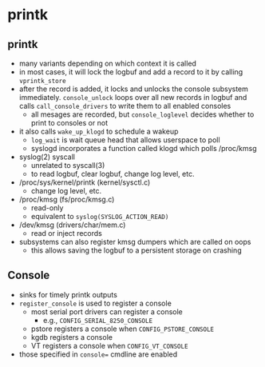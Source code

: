 printk
======

## printk

- many variants depending on which context it is called
- in most cases, it will lock the logbuf and add a record to it by calling
  `vprintk_store`
- after the record is added, it locks and unlocks the console subsystem
  immediately.  `console_unlock` loops over all new records in logbuf and
  calls `call_console_drivers` to write them to all enabled consoles
  - all mesages are recorded, but `console_loglevel` decides whether to print
    to consoles or not
- it also calls `wake_up_klogd` to schedule a wakeup
  - `log_wait` is wait queue head that allows userspace to poll
  - syslogd incorporates a function called klogd which polls /proc/kmsg
- syslog(2) syscall
  - unrelated to syscall(3)
  - to read logbuf, clear logbuf, change log level, etc.
- /proc/sys/kernel/printk (kernel/sysctl.c)
  - change log level, etc.
- /proc/kmsg (fs/proc/kmsg.c)
  - read-only
  - equivalent to `syslog(SYSLOG_ACTION_READ)`
- /dev/kmsg (drivers/char/mem.c)
  - read or inject records
- subsystems can also register kmsg dumpers which are called on oops
  - this allows saving the logbuf to a persistent storage on crashing

## Console

- sinks for timely printk outputs
- `register_console` is used to register a console
  - most serial port drivers can register a console
    - e.g., `CONFIG_SERIAL_8250_CONSOLE`
  - pstore registers a console when `CONFIG_PSTORE_CONSOLE`
  - kgdb registers a console
  - VT registers a console when `CONFIG_VT_CONSOLE`
- those specified in `console=` cmdline are enabled
